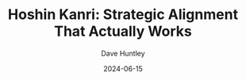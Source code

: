 ---
title: "Hoshin Kanri: Strategic Alignment That Actually Works"
date: 2024-06-15
description: "A practical guide to implementing Hoshin Kanri for better strategic alignment in software organizations"
author: "Dave Huntley"
featured: true
---